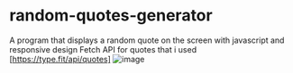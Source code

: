 # random-quotes-generator
A program that displays a random quote on the screen with javascript and responsive design
Fetch API for quotes that i used [https://type.fit/api/quotes]
![image](https://user-images.githubusercontent.com/73228549/183570697-502b8db1-bd43-4082-91f3-576c17a2b4f9.png)

